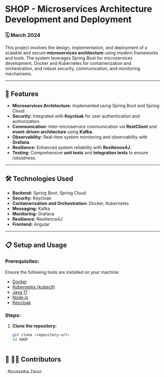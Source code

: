 # SHOP - Microservices Architecture Development and Deployment  

### 🗓️ **March 2024**  

This project involves the design, implementation, and deployment of a scalable and secure **microservices architecture** using modern frameworks and tools. The system leverages Spring Boot for microservices development, Docker and Kubernetes for containerization and orchestration, and robust security, communication, and monitoring mechanisms.  

---

## 🚀 **Features**  

- **Microservices Architecture:** Implemented using Spring Boot and Spring Cloud.  
- **Security:** Integrated with **Keycloak** for user authentication and authorization.  
- **Communication:** Inter-microservice communication via **RestClient** and **event-driven architecture** using **Kafka**.  
- **Observability:** Real-time system monitoring and observability with **Grafana**.  
- **Resilience:** Enhanced system reliability with **Resilience4J**.  
- **Testing:** Comprehensive **unit tests** and **integration tests** to ensure robustness.  

---

## 🛠️ **Technologies Used**  

- **Backend:** Spring Boot, Spring Cloud  
- **Security:** Keycloak  
- **Containerization and Orchestration:** Docker, Kubernetes  
- **Messaging:** Kafka  
- **Monitoring:** Grafana  
- **Resilience:** Resilience4J  
- **Frontend:** Angular  

---

## 📋 **Setup and Usage**  

### Prerequisites:  
Ensure the following tools are installed on your machine:  
- [Docker](https://www.docker.com/)  
- [Kubernetes (kubectl)](https://kubernetes.io/)  
- [Java 17](https://openjdk.org/projects/jdk/17/)  
- [Node.js](https://nodejs.org/)  
- [Keycloak](https://www.keycloak.org/)  

### Steps:  
1. **Clone the repository:**  
   ```bash  
   git clone <repository-url>  
   cd SHOP
  

## 🚀 **👩‍💻 Contributors**  
. Noussaiba Zaoui

